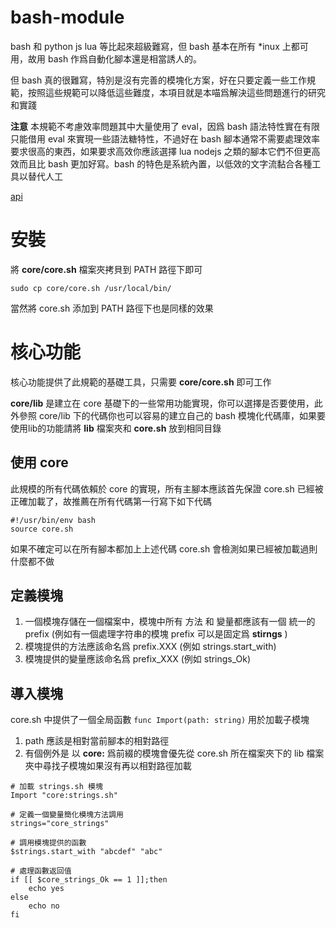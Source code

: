 # bash-module

bash 和 python js lua 等比起來超級難寫，但 bash 基本在所有 *inux 上都可用，故用 bash 作爲自動化腳本還是相當誘人的。

但 bash 真的很難寫，特別是沒有完善的模塊化方案，好在只要定義一些工作規範，按照這些規範可以降低這些難度，本項目就是本喵爲解決這些問題進行的研究和實踐

**注意** 本規範不考慮效率問題其中大量使用了 eval，因爲 bash 語法特性實在有限只能借用 eval 來實現一些語法糖特性，不過好在 bash 腳本通常不需要處理效率要求很高的東西，如果要求高效你應該選擇 lua nodejs 之類的腳本它們不但更高效而且比 bash 更加好寫。bash 的特色是系統內置，以低效的文字流黏合各種工具以替代人工

[api](document/README.md)

# 安裝

將 **core/core.sh** 檔案夾拷貝到 PATH 路徑下即可

```
sudo cp core/core.sh /usr/local/bin/ 
```

當然將 core.sh 添加到 PATH 路徑下也是同樣的效果


# 核心功能

核心功能提供了此規範的基礎工具，只需要 **core/core.sh** 即可工作

**core/lib** 是建立在 core 基礎下的一些常用功能實現，你可以選擇是否要使用，此外參照 core/lib 下的代碼你也可以容易的建立自己的 bash 模塊化代碼庫，如果要使用lib的功能請將 **lib** 檔案夾和 **core.sh** 放到相同目錄

## 使用 core

此規模的所有代碼依賴於 core 的實現，所有主腳本應該首先保證 core.sh 已經被正確加載了，故推薦在所有代碼第一行寫下如下代碼

```
#!/usr/bin/env bash
source core.sh
```

如果不確定可以在所有腳本都加上上述代碼 core.sh 會檢測如果已經被加載過則什麼都不做

## 定義模塊

1. 一個模塊存儲在一個檔案中，模塊中所有 方法 和 變量都應該有一個 統一的 prefix (例如有一個處理字符串的模塊 prefix 可以是固定爲 **stirngs** )
2. 模塊提供的方法應該命名爲 prefix.XXX (例如 strings.start_with)
3. 模塊提供的變量應該命名爲 prefix_XXX (例如 strings_Ok)

## 導入模塊

core.sh 中提供了一個全局函數 `func Import(path: string)` 用於加載子模塊

1. path 應該是相對當前腳本的相對路徑
2. 有個例外是 以 **core:** 爲前綴的模塊會優先從 core.sh 所在檔案夾下的 lib 檔案夾中尋找子模塊如果沒有再以相對路徑加載

```
# 加載 strings.sh 模塊
Import "core:strings.sh"

# 定義一個變量簡化模塊方法調用
strings="core_strings"

# 調用模塊提供的函數
$strings.start_with "abcdef" "abc"

# 處理函數返回值
if [[ $core_strings_Ok == 1 ]];then 
    echo yes
else
    echo no
fi
```